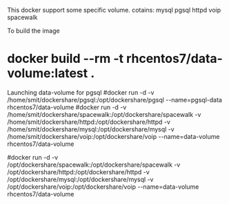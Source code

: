 This docker support some specific volume.
cotains: 
mysql  pgsql  httpd  voip  spacewalk


To build the image

# docker build --rm -t rhcentos7/data-volume:latest .


Launching data-volume for pgsql 
#docker run -d -v /home/smit/dockershare/pgsql:/opt/dockershare/pgsql --name=pgsql-data  rhcentos7/data-volume 
#docker run -d -v /home/smit/dockershare/spacewalk:/opt/dockershare/spacewalk -v /home/smit/dockershare/httpd:/opt/dockershare/httpd -v /home/smit/dockershare/mysql:/opt/dockershare/mysql -v /home/smit/dockershare/voip:/opt/dockershare/voip  --name=data-volume  rhcentos7/data-volume


#docker run -d -v /opt/dockershare/spacewalk:/opt/dockershare/spacewalk -v /opt/dockershare/httpd:/opt/dockershare/httpd -v /opt/dockershare/mysql:/opt/dockershare/mysql -v /opt/dockershare/voip:/opt/dockershare/voip  --name=data-volume  rhcentos7/data-volume

